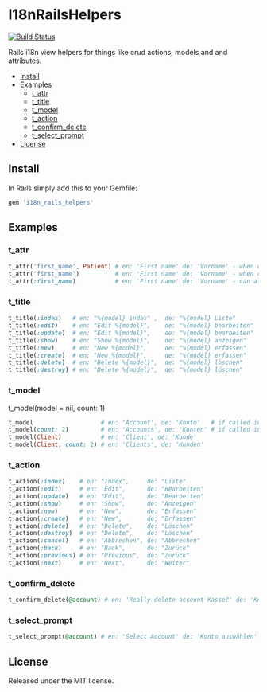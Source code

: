 # I18nRailsHelpers

[![Build Status](https://secure.travis-ci.org/huerlisi/i18n_rails_helpers.png)](http://travis-ci.org/huerlisi/i18n_rails_helpers)

Rails i18n view helpers for things like crud actions, models and and attributes.

- [Install](#install)
- [Examples](#examples)
  - [t_attr](#t_attr)
  - [t_title](#t_title)
  - [t_model](#t_model)
  - [t_action](#t_action)
  - [t_confirm_delete](#t_confirm_delete)
  - [t_select_prompt](#t_select_prompt)
- [License](#license)

## Install

In Rails simply add this to your Gemfile:

```ruby
gem 'i18n_rails_helpers'
```

## Examples

### t_attr

```ruby
t_attr('first_name', Patient) # en: 'First name' de: 'Vorname' - when called from views of any controller
t_attr('first_name')          # en: 'First name' de: 'Vorname' - when called in patients_controller views
t_attr(:first_name)           # en: 'First name' de: 'Vorname' - can also be called with symbols
```

### t_title

```ruby
t_title(:index)   # en: "%{model} index" ,  de: "%{model} Liste"
t_title(:edit)    # en: "Edit %{model}",    de: "%{model} bearbeiten"
t_title(:update)  # en: "Edit %{model}",    de: "%{model} bearbeiten"
t_title(:show)    # en: "Show %{model}",    de: "%{model} anzeigen"
t_title(:new)     # en: "New %{model}",     de: "%{model} erfassen"
t_title(:create)  # en: "New %{model}",     de: "%{model} erfassen"
t_title(:delete)  # en: "Delete %{model}",  de: "%{model} löschen"
t_title(:destroy) # en: "Delete %{model}",  de: "%{model} löschen"
```

### t_model

t_model(model = nil, count: 1)

```ruby
t_model                   # en: 'Account', de: 'Konto'   # if called in account_controller views
t_model(count: 2)         # en: 'Accounts', de: 'Konten' # if called in account_controller views
t_model(Client)           # en: 'Client', de: 'Kunde'
t_model(Client, count: 2) # en: 'Clients', de: 'Kunden'
```

### t_action

```ruby
t_action(:index)    # en: "Index",     de: "Liste"
t_action(:edit)     # en: "Edit",      de: "Bearbeiten"
t_action(:update)   # en: "Edit",      de: "Bearbeiten"
t_action(:show)     # en: "Show",      de: "Anzeigen"
t_action(:new)      # en: "New",       de: "Erfassen"
t_action(:create)   # en: "New",       de: "Erfassen"
t_action(:delete)   # en: "Delete",    de: "Löschen"
t_action(:destroy)  # en: "Delete",    de: "Löschen"
t_action(:cancel)   # en: "Abbrechen", de: "Abbrechen"
t_action(:back)     # en: "Back",      de: "Zurück"
t_action(:previous) # en: "Previous",  de: "Zurück"
t_action(:next)     # en: "Next",      de: "Weiter"
```

### t_confirm_delete

```ruby
t_confirm_delete(@account) # en: 'Really delete account Kasse?' de: 'Konto Kasse wirklich löschen?'
```

### t_select_prompt

```ruby
t_select_prompt(@account) # en: 'Select Account' de: 'Konto auswählen'
```

## License

Released under the MIT license.

